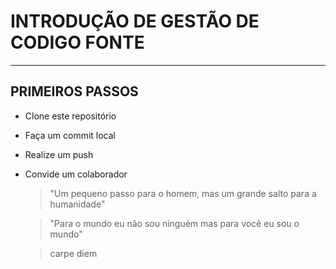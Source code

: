 # INTRODUÇÃO DE GESTÃO DE CODIGO FONTE
---
## PRIMEIROS PASSOS
- Clone este repositório
- Faça um commit local
- Realize um push
- Convide um colaborador

    > "Um pequeno passo para o homem, mas um grande salto para a humanidade"

    > "Para o mundo eu não sou ninguém mas para você eu sou o mundo"

    >carpe diem